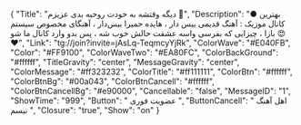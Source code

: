 {
"Title": "دیگه وقتشه به خودت روحیه بدی عزیزم 🫵",
"Description": "● بهترین کانال موزیک : آهنگ قدیمی بیس دار ، هایده حمیرا بیس‌دار ، آهنگای مخصوص سیستم بازا ، چیزایی که بفرسی واسه عشقت حالش خوب شه ، پس بدو وارد کانال ما شو 😍❤️",
"Link": "tg://join?invite=jAsLq-TeqmcyYjRk",
"ColorWave": "#E040FB",
"Color": "#FF9100",
"ColorWaveTwo": "#EA80FC",
"ColorBackGround": "#ffffff",
"TitleGravity": "center",
"MessageGravity": "center",
"ColorMessage": "#ff323232",
"ColorTitle": "#ff111111",
"ColorBtn": "#ffffff",
"ColorBtnBg": "#00a043",
"ColorBtnCancell": "#ffffff",
"ColorBtnCancellBg": "#e90000",
"Cancellable": "false",
"MessageID": "1",
"ShowTime": "999",
"Button": " عضویت فوری ",
"ButtonCancell": " اهل آهنگ نیسم ",
"Closure": "true",
"Show": "on"
}
